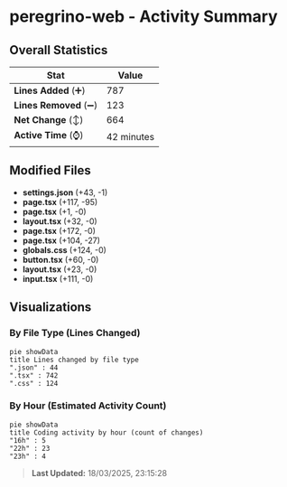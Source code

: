 # peregrino-web - Activity Summary 

## Overall Statistics

| Stat                   | Value                                                             |
| ---------------------- | ----------------------------------------------------------------- |
| **Lines Added** (➕)   | 787                                          |
| **Lines Removed** (➖) | 123                                        |
| **Net Change** (↕)    | 664                |
| **Active Time** (⌚)   | 42 minutes |


## Modified Files
- **settings.json** (+43, -1)
- **page.tsx** (+117, -95)
- **page.tsx** (+1, -0)
- **layout.tsx** (+32, -0)
- **page.tsx** (+172, -0)
- **page.tsx** (+104, -27)
- **globals.css** (+124, -0)
- **button.tsx** (+60, -0)
- **layout.tsx** (+23, -0)
- **input.tsx** (+111, -0)

## Visualizations

### By File Type (Lines Changed)

```mermaid
pie showData
title Lines changed by file type
".json" : 44
".tsx" : 742
".css" : 124
```

### By Hour (Estimated Activity Count)

```mermaid
pie showData
title Coding activity by hour (count of changes)
"16h" : 5
"22h" : 23
"23h" : 4
```


> **Last Updated:** 18/03/2025, 23:15:28